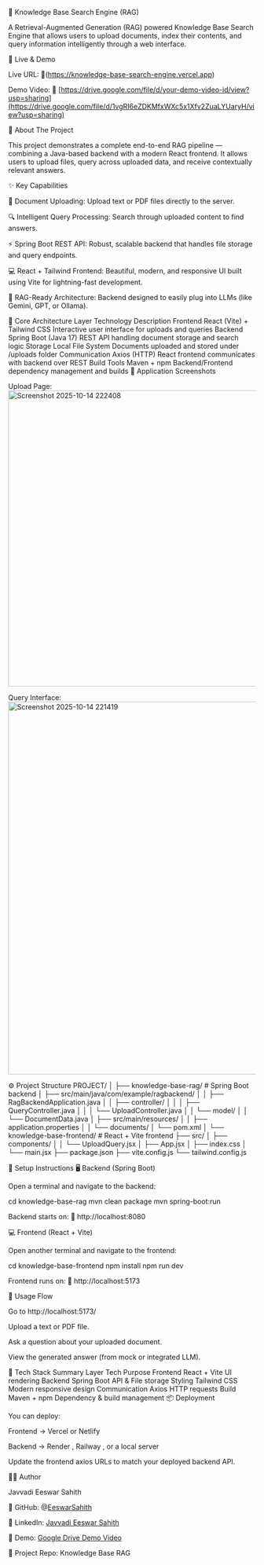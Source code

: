 🧠 Knowledge Base Search Engine (RAG)



A Retrieval-Augmented Generation (RAG) powered Knowledge Base Search Engine that allows users to upload documents, index their contents, and query information intelligently through a web interface.

🚀 Live & Demo

Live URL:
🔗(https://knowledge-base-search-engine.vercel.app)

Demo Video:
🎥 [https://drive.google.com/file/d/your-demo-video-id/view?usp=sharing](https://drive.google.com/file/d/1vgRI6eZDKMfxWXc5x1Xfv2ZuaLYUaryH/view?usp=sharing)

🧩 About The Project

This project demonstrates a complete end-to-end RAG pipeline — combining a Java-based backend with a modern React frontend.
It allows users to upload files, query across uploaded data, and receive contextually relevant answers.

✨ Key Capabilities

📁 Document Uploading: Upload text or PDF files directly to the server.

🔍 Intelligent Query Processing: Search through uploaded content to find answers.

⚡ Spring Boot REST API: Robust, scalable backend that handles file storage and query endpoints.

💻 React + Tailwind Frontend: Beautiful, modern, and responsive UI built using Vite for lightning-fast development.

🔄 RAG-Ready Architecture: Backend designed to easily plug into LLMs (like Gemini, GPT, or Ollama).

🧠 Core Architecture
Layer	Technology	Description
Frontend	React (Vite) + Tailwind CSS	Interactive user interface for uploads and queries
Backend	Spring Boot (Java 17)	REST API handling document storage and search logic
Storage	Local File System	Documents uploaded and stored under /uploads folder
Communication	Axios (HTTP)	React frontend communicates with backend over REST
Build Tools	Maven + npm	Backend/Frontend dependency management and builds
📸 Application Screenshots

Upload Page:
<img width="1003" height="603" alt="Screenshot 2025-10-14 222408" src="https://github.com/user-attachments/assets/d1d87e3b-de42-411b-b96a-b5eacbd6ce23" />

Query Interface:
<img width="1266" height="759" alt="Screenshot 2025-10-14 221419" src="https://github.com/user-attachments/assets/bfcfc35e-3afd-4a79-bfd5-973f4fe4321f" />

⚙️ Project Structure
PROJECT/
│
├── knowledge-base-rag/           # Spring Boot backend
│   ├── src/main/java/com/example/ragbackend/
│   │   ├── RagBackendApplication.java
│   │   ├── controller/
│   │   │   ├── QueryController.java
│   │   │   └── UploadController.java
│   │   └── model/
│   │       └── DocumentData.java
│   ├── src/main/resources/
│   │   ├── application.properties
│   │   └── documents/
│   └── pom.xml
│
└── knowledge-base-frontend/      # React + Vite frontend
    ├── src/
    │   ├── components/
    │   │   └── UploadQuery.jsx
    │   ├── App.jsx
    │   ├── index.css
    │   └── main.jsx
    ├── package.json
    ├── vite.config.js
    └── tailwind.config.js

🧩 Setup Instructions
🖥️ Backend (Spring Boot)

Open a terminal and navigate to the backend:

cd knowledge-base-rag
mvn clean package
mvn spring-boot:run


Backend starts on:
🔗 http://localhost:8080

💻 Frontend (React + Vite)

Open another terminal and navigate to the frontend:

cd knowledge-base-frontend
npm install
npm run dev


Frontend runs on:
🔗 http://localhost:5173

🧠 Usage Flow

Go to http://localhost:5173/

Upload a text or PDF file.

Ask a question about your uploaded document.

View the generated answer (from mock or integrated LLM).

🧩 Tech Stack Summary
Layer	Tech	Purpose
Frontend	React + Vite	UI rendering
Backend	Spring Boot	API & File storage
Styling	Tailwind CSS	Modern responsive design
Communication	Axios	HTTP requests
Build	Maven + npm	Dependency & build management
📦 Deployment

You can deploy:

Frontend → Vercel
 or Netlify

Backend → Render
, Railway
, or a local server

Update the frontend axios URLs to match your deployed backend API.

🧑‍💻 Author

Javvadi Eeswar Sahith

🧩 GitHub: @[EeswarSahith](https://github.com/SAHITH567)

💼 LinkedIn: [Javvadi Eeswar Sahith](https://www.linkedin.com/in/sahith-javvadi-14498131b/)

🎥 Demo: [Google Drive Demo Video](https://drive.google.com/file/d/1vgRI6eZDKMfxWXc5x1Xfv2ZuaLYUaryH/view?usp=sharing)

📘 Project Repo: Knowledge Base RAG
